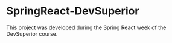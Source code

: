 # SpringReact-DevSuperior
This project was developed during the Spring React week of the DevSuperior course.

